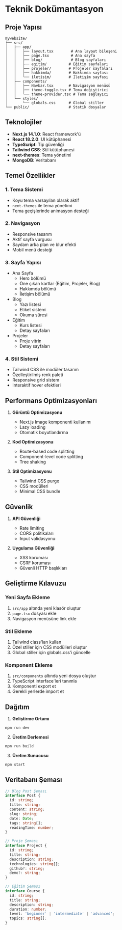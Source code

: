 # Teknik Dokümantasyon

## Proje Yapısı

```
mywebsite/
├── src/
│   ├── app/
│   │   ├── layout.tsx        # Ana layout bileşeni
│   │   ├── page.tsx          # Ana sayfa
│   │   ├── blog/             # Blog sayfaları
│   │   ├── egitim/          # Eğitim sayfaları
│   │   ├── projeler/        # Projeler sayfaları
│   │   ├── hakkimda/        # Hakkımda sayfası
│   │   └── iletisim/        # İletişim sayfası
│   ├── components/
│   │   ├── Navbar.tsx       # Navigasyon menüsü
│   │   ├── theme-toggle.tsx # Tema değiştirici
│   │   └── theme-provider.tsx # Tema sağlayıcı
│   └── styles/
│       └── globals.css      # Global stiller
└── public/                  # Statik dosyalar
```

## Teknolojiler

- **Next.js 14.1.0**: React framework'ü
- **React 18.2.0**: UI kütüphanesi
- **TypeScript**: Tip güvenliği
- **Tailwind CSS**: Stil kütüphanesi
- **next-themes**: Tema yönetimi
- **MongoDB**: Veritabanı

## Temel Özellikler

### 1. Tema Sistemi
- Koyu tema varsayılan olarak aktif
- `next-themes` ile tema yönetimi
- Tema geçişlerinde animasyon desteği

### 2. Navigasyon
- Responsive tasarım
- Aktif sayfa vurgusu
- Saydam arka plan ve blur efekti
- Mobil menü desteği

### 3. Sayfa Yapısı
- Ana Sayfa
  - Hero bölümü
  - Öne çıkan kartlar (Eğitim, Projeler, Blog)
  - Hakkımda bölümü
  - İletişim bölümü
- Blog
  - Yazı listesi
  - Etiket sistemi
  - Okuma süresi
- Eğitim
  - Kurs listesi
  - Detay sayfaları
- Projeler
  - Proje vitrin
  - Detay sayfaları

### 4. Stil Sistemi
- Tailwind CSS ile modüler tasarım
- Özelleştirilmiş renk paleti
- Responsive grid sistem
- Interaktif hover efektleri

## Performans Optimizasyonları

1. **Görüntü Optimizasyonu**
   - Next.js Image komponenti kullanımı
   - Lazy loading
   - Otomatik boyutlandırma

2. **Kod Optimizasyonu**
   - Route-based code splitting
   - Component-level code splitting
   - Tree shaking

3. **Stil Optimizasyonu**
   - Tailwind CSS purge
   - CSS modülleri
   - Minimal CSS bundle

## Güvenlik

1. **API Güvenliği**
   - Rate limiting
   - CORS politikaları
   - Input validasyonu

2. **Uygulama Güvenliği**
   - XSS koruması
   - CSRF koruması
   - Güvenli HTTP başlıkları

## Geliştirme Kılavuzu

### Yeni Sayfa Ekleme
1. `src/app` altında yeni klasör oluştur
2. `page.tsx` dosyası ekle
3. Navigasyon menüsüne link ekle

### Stil Ekleme
1. Tailwind class'ları kullan
2. Özel stiller için CSS modülleri oluştur
3. Global stiller için globals.css'i güncelle

### Komponent Ekleme
1. `src/components` altında yeni dosya oluştur
2. TypeScript interface'leri tanımla
3. Komponenti export et
4. Gerekli yerlerde import et

## Dağıtım

1. **Geliştirme Ortamı**
```bash
npm run dev
```

2. **Üretim Derlemesi**
```bash
npm run build
```

3. **Üretim Sunucusu**
```bash
npm start
```

## Veritabanı Şeması

```typescript
// Blog Post Şeması
interface Post {
  id: string;
  title: string;
  content: string;
  slug: string;
  date: Date;
  tags: string[];
  readingTime: number;
}

// Proje Şeması
interface Project {
  id: string;
  title: string;
  description: string;
  technologies: string[];
  github?: string;
  demo?: string;
}

// Eğitim Şeması
interface Course {
  id: string;
  title: string;
  description: string;
  duration: number;
  level: 'beginner' | 'intermediate' | 'advanced';
  topics: string[];
}
``` 